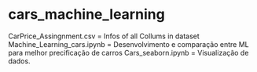 # cars_machine_learning

CarPrice_Assingnment.csv = Infos of all Collums in dataset
Machine_Learning_cars.ipynb = Desenvolvimento e comparação entre ML para melhor  precificação de carros
Cars_seaborn.ipynb = Visualização de dados.
